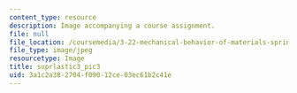```yaml
---
content_type: resource
description: Image accompanying a course assignment.
file: null
file_location: /coursemedia/3-22-mechanical-behavior-of-materials-spring-2008/3a1c2a382704f09012ce03ec61b2c41e_suprlastic3_pic3.jpg
file_type: image/jpeg
resourcetype: Image
title: suprlastic3_pic3
uid: 3a1c2a38-2704-f090-12ce-03ec61b2c41e
---
```

